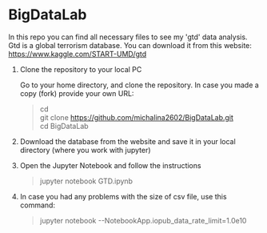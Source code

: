 # BigDataLab

In this repo you can find all necessary files to see my 'gtd' data analysis. Gtd is a global terrorism database. 
You can download it from this website: https://www.kaggle.com/START-UMD/gtd

1. Clone the repository to your local PC

	Go to your home directory, and clone the repository. In case you made a copy (fork) provide your own URL: <br>
	>cd<br>
	>git clone https://github.com/michalina2602/BigDataLab.git <br>
	>cd BigDataLab
	
2. Download the database from the website and save it in your local directory (where you work with jupyter)

3. Open the Jupyter Notebook and follow the instructions

	>jupyter notebook GTD.ipynb

4. In case you had any problems with the size of csv file, use this command:

	>jupyter notebook --NotebookApp.iopub_data_rate_limit=1.0e10



